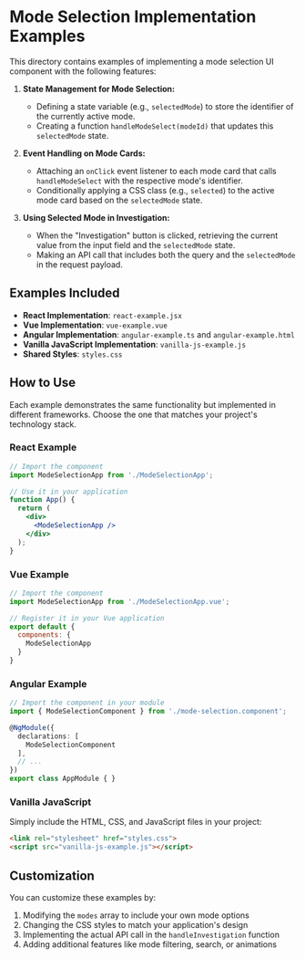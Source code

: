# Mode Selection Implementation Examples

This directory contains examples of implementing a mode selection UI component with the following features:

1. **State Management for Mode Selection:**
   - Defining a state variable (e.g., `selectedMode`) to store the identifier of the currently active mode.
   - Creating a function `handleModeSelect(modeId)` that updates this `selectedMode` state.

2. **Event Handling on Mode Cards:**
   - Attaching an `onClick` event listener to each mode card that calls `handleModeSelect` with the respective mode's identifier.
   - Conditionally applying a CSS class (e.g., `selected`) to the active mode card based on the `selectedMode` state.

3. **Using Selected Mode in Investigation:**
   - When the "Investigation" button is clicked, retrieving the current value from the input field and the `selectedMode` state.
   - Making an API call that includes both the query and the `selectedMode` in the request payload.

## Examples Included

- **React Implementation**: `react-example.jsx`
- **Vue Implementation**: `vue-example.vue`
- **Angular Implementation**: `angular-example.ts` and `angular-example.html`
- **Vanilla JavaScript Implementation**: `vanilla-js-example.js`
- **Shared Styles**: `styles.css`

## How to Use

Each example demonstrates the same functionality but implemented in different frameworks. Choose the one that matches your project's technology stack.

### React Example

```jsx
// Import the component
import ModeSelectionApp from './ModeSelectionApp';

// Use it in your application
function App() {
  return (
    <div>
      <ModeSelectionApp />
    </div>
  );
}
```

### Vue Example

```javascript
// Import the component
import ModeSelectionApp from './ModeSelectionApp.vue';

// Register it in your Vue application
export default {
  components: {
    ModeSelectionApp
  }
}
```

### Angular Example

```typescript
// Import the component in your module
import { ModeSelectionComponent } from './mode-selection.component';

@NgModule({
  declarations: [
    ModeSelectionComponent
  ],
  // ...
})
export class AppModule { }
```

### Vanilla JavaScript

Simply include the HTML, CSS, and JavaScript files in your project:

```html
<link rel="stylesheet" href="styles.css">
<script src="vanilla-js-example.js"></script>
```

## Customization

You can customize these examples by:

1. Modifying the `modes` array to include your own mode options
2. Changing the CSS styles to match your application's design
3. Implementing the actual API call in the `handleInvestigation` function
4. Adding additional features like mode filtering, search, or animations

